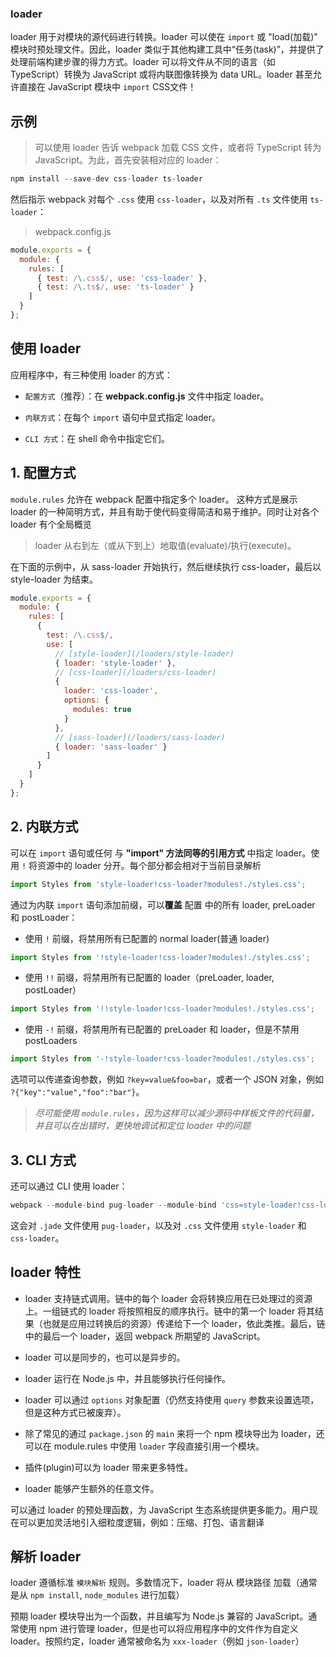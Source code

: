 ### loader

loader 用于对模块的源代码进行转换。loader 可以使在 `import` 或 "load(加载)" 模块时预处理文件。因此，loader 类似于其他构建工具中“任务(task)”，并提供了处理前端构建步骤的得力方式。loader 可以将文件从不同的语言（如 TypeScript）转换为 JavaScript 或将内联图像转换为 data URL。loader 甚至允许直接在 JavaScript 模块中 `import` CSS文件！

**示例**
---

> 可以使用 loader 告诉 webpack 加载 CSS 文件，或者将 TypeScript 转为 JavaScript。为此，首先安装相对应的 loader：

```javascript
npm install --save-dev css-loader ts-loader
```

然后指示 webpack 对每个 `.css` 使用 `css-loader`，以及对所有 `.ts` 文件使用 `ts-loader`：

> webpack.config.js

```javascript
module.exports = {
  module: {
    rules: [
      { test: /\.css$/, use: 'css-loader' },
      { test: /\.ts$/, use: 'ts-loader' }
    ]
  }
};
```

**使用 loader**
---

应用程序中，有三种使用 loader 的方式：

* `配置方式`（推荐）：在 **webpack.config.js** 文件中指定 loader。

* `内联方式`：在每个 `import` 语句中显式指定 loader。

* `CLI 方式`：在 shell 命令中指定它们。

**1. 配置方式**
---

`module.rules` 允许在 webpack 配置中指定多个 loader。 这种方式是展示 loader 的一种简明方式，并且有助于使代码变得简洁和易于维护。同时让对各个 loader 有个全局概览

> loader 从右到左（或从下到上）地取值(evaluate)/执行(execute)。

在下面的示例中，从 sass-loader 开始执行，然后继续执行 css-loader，最后以 style-loader 为结束。

```javascript
module.exports = {
  module: {
    rules: [
      {
        test: /\.css$/,
        use: [
          // [style-loader](/loaders/style-loader)
          { loader: 'style-loader' },
          // [css-loader](/loaders/css-loader)
          {
            loader: 'css-loader',
            options: {
              modules: true
            }
          },
          // [sass-loader](/loaders/sass-loader)
          { loader: 'sass-loader' }
        ]
      }
    ]
  }
};
```

**2. 内联方式**
---

可以在 `import` 语句或任何 与 **"import" 方法同等的引用方式** 中指定 loader。使用 `!` 将资源中的 loader 分开。每个部分都会相对于当前目录解析

```javascript
import Styles from 'style-loader!css-loader?modules!./styles.css';
```

通过为内联 `import` 语句添加前缀，可以**覆盖** 配置 中的所有 loader, preLoader 和 postLoader：

* 使用 `!` 前缀，将禁用所有已配置的 normal loader(普通 loader)

```javascript
import Styles from '!style-loader!css-loader?modules!./styles.css';
```

* 使用 `!!` 前缀，将禁用所有已配置的 loader（preLoader, loader, postLoader）

```javascript
import Styles from '!!style-loader!css-loader?modules!./styles.css';
```

* 使用 `-!` 前缀，将禁用所有已配置的 preLoader 和 loader，但是不禁用 postLoaders

```javascript
import Styles from '-!style-loader!css-loader?modules!./styles.css';
```

选项可以传递查询参数，例如 `?key=value&foo=bar`，或者一个 JSON 对象，例如 `?{"key":"value","foo":"bar"}`。

> *尽可能使用 `module.rules`，因为这样可以减少源码中样板文件的代码量，并且可以在出错时，更快地调试和定位 loader 中的问题*

**3. CLI 方式**
---

还可以通过 CLI 使用 loader：

```javascript
webpack --module-bind pug-loader --module-bind 'css=style-loader!css-loader'
```

这会对 `.jade` 文件使用 `pug-loader`，以及对 `.css` 文件使用 `style-loader` 和 `css-loader`。

**loader 特性**
---

* loader 支持链式调用。链中的每个 loader 会将转换应用在已处理过的资源上。一组链式的 loader 将按照相反的顺序执行。链中的第一个 loader 将其结果（也就是应用过转换后的资源）传递给下一个 loader，依此类推。最后，链中的最后一个 loader，返回 webpack 所期望的 JavaScript。

* loader 可以是同步的，也可以是异步的。

* loader 运行在 Node.js 中，并且能够执行任何操作。

* loader 可以通过 `options` 对象配置（仍然支持使用 `query` 参数来设置选项，但是这种方式已被废弃）。

* 除了常见的通过 `package.json` 的 `main` 来将一个 npm 模块导出为 loader，还可以在 module.rules 中使用 `loader` 字段直接引用一个模块。

* 插件(plugin)可以为 loader 带来更多特性。

* loader 能够产生额外的任意文件。

可以通过 loader 的预处理函数，为 JavaScript 生态系统提供更多能力。用户现在可以更加灵活地引入细粒度逻辑，例如：压缩、打包、语言翻译

**解析 loader**
---

loader 遵循标准 `模块解析` 规则。多数情况下，loader 将从 模块路径 加载（通常是从 `npm install`, `node_modules` 进行加载）

预期 loader 模块导出为一个函数，并且编写为 Node.js 兼容的 JavaScript。通常使用 npm 进行管理 loader，但是也可以将应用程序中的文件作为自定义 loader。按照约定，loader 通常被命名为 `xxx-loader`（例如 `json-loader`）